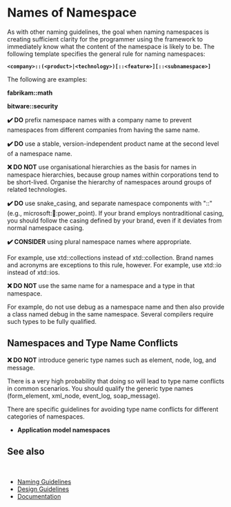 # Names of Namespace

As with other naming guidelines, the goal when naming namespaces is creating sufficient clarity for the programmer using the framework to immediately know what the content of the namespace is likely to be. The following template specifies the general rule for naming namespaces:
 
**`<company>::(<product>|<technology>)[::<feature>][::<subnamespace>]`**

The following are examples:
 
**fabrikam::math**
 
**bitware::security**
 
**✔️ DO** prefix namespace names with a company name to prevent namespaces from different companies from having the same name.
 
**✔️ DO** use a stable, version-independent product name at the second level of a namespace name.
 
**❌ DO NOT** use organisational hierarchies as the basis for names in namespace hierarchies, because group names within corporations tend to be short-lived. Organise the hierarchy of namespaces around groups of related technologies.
 
**✔️ DO** use snake_casing, and separate namespace components with "::" (e.g., microsoft::office::power_point). If your brand employs nontraditional casing, you should follow the casing defined by your brand, even if it deviates from normal namespace casing.
 
**✔️ CONSIDER** using plural namespace names where appropriate.
 
For example, use xtd::collections instead of xtd::collection. Brand names and acronyms are exceptions to this rule, however. For example, use xtd::io instead of xtd::ios.
 
**❌ DO NOT** use the same name for a namespace and a type in that namespace.
 
For example, do not use debug as a namespace name and then also provide a class named debug in the same namespace. Several compilers require such types to be fully qualified.
 
## Namespaces and Type Name Conflicts
 
**❌ DO NOT** introduce generic type names such as element, node, log, and message.
 
There is a very high probability that doing so will lead to type name conflicts in common scenarios. You should qualify the generic type names (form_element, xml_node, event_log, soap_message).
 
There are specific guidelines for avoiding type name conflicts for different categories of namespaces.

* **Application model namespaces**
 
## See also
​
* [Naming Guidelines](/docs/documentation/design_guidelines/Naming%20Guidelines)
* [Design Guidelines](/docs/documentation/design_guidelines)
* [Documentation](/docs/documentation)
